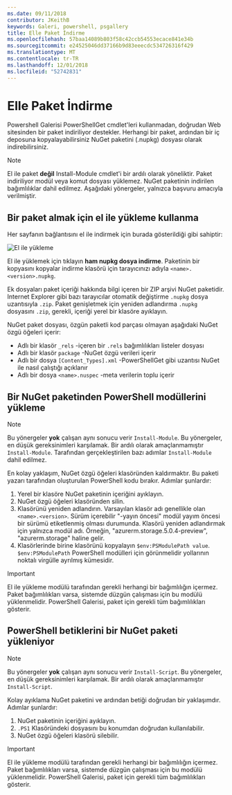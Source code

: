 ```yaml
---
ms.date: 09/11/2018
contributor: JKeithB
keywords: Galeri, powershell, psgallery
title: Elle Paket İndirme
ms.openlocfilehash: 57baa14089b803f58c42ccb54553ecace841e34b
ms.sourcegitcommit: e24525046dd37166b9d83eeecdc534726316f429
ms.translationtype: MT
ms.contentlocale: tr-TR
ms.lasthandoff: 12/01/2018
ms.locfileid: "52742831"
---
```

# <a name="manual-package-download"></a>Elle Paket İndirme

Powershell Galerisi PowerShellGet cmdlet'leri kullanmadan, doğrudan Web sitesinden bir paket indiriliyor destekler. Herhangi bir paket, ardından bir iç deposuna kopyalayabilirsiniz NuGet paketini (.nupkg) dosyası olarak indirebilirsiniz.

> [!NOTE]
> El ile paket **değil** Install-Module cmdlet'i bir ardılı olarak yöneliktir.
> Paket indiriliyor modül veya komut dosyası yüklemez. NuGet paketinin indirilen bağımlılıklar dahil edilmez. Aşağıdaki yönergeler, yalnızca başvuru amacıyla verilmiştir.

## <a name="using-manual-download-to-acquire-a-package"></a>Bir paket almak için el ile yükleme kullanma

Her sayfanın bağlantısını el ile indirmek için burada gösterildiği gibi sahiptir:

![El ile yükleme](../../Images/packagedisplaypagewithpseditions.png)

El ile yüklemek için tıklayın **ham nupkg dosya indirme**. Paketinin bir kopyasını kopyalar indirme klasörü için tarayıcınızı adıyla `<name>.<version>.nupkg`.

Ek dosyaları paket içeriği hakkında bilgi içeren bir ZIP arşivi NuGet paketidir. Internet Explorer gibi bazı tarayıcılar otomatik değiştirme `.nupkg` dosya uzantısıyla `.zip`. Paket genişletmek için yeniden adlandırma `.nupkg` dosyasını `.zip`, gerekli, içeriği yerel bir klasöre ayıklayın.

NuGet paket dosyası, özgün paketli kod parçası olmayan aşağıdaki NuGet özgü öğeleri içerir:

- Adlı bir klasör `_rels` -içeren bir `.rels` bağımlılıkları listeler dosyası
- Adlı bir klasör `package` -NuGet özgü verileri içerir
- Adlı bir dosya `[Content_Types].xml` -PowerShellGet gibi uzantısı NuGet ile nasıl çalıştığı açıklanır
- Adlı bir dosya `<name>.nuspec` -meta verilerin toplu içerir

## <a name="installing-powershell-modules-from-a-nuget-package"></a>Bir NuGet paketinden PowerShell modüllerini yükleme

> [!NOTE]
> Bu yönergeler **yok** çalışan aynı sonucu verir `Install-Module`. Bu yönergeler, en düşük gereksinimleri karşılamak. Bir ardılı olarak amaçlanmamıştır `Install-Module`. Tarafından gerçekleştirilen bazı adımlar `Install-Module` dahil edilmez.

En kolay yaklaşım, NuGet özgü öğeleri klasöründen kaldırmaktır. Bu paketi yazarı tarafından oluşturulan PowerShell kodu bırakır. Adımlar şunlardır:

1. Yerel bir klasöre NuGet paketinin içeriğini ayıklayın.
2. NuGet özgü öğeleri klasöründen silin.
3. Klasörünü yeniden adlandırın. Varsayılan klasör adı genellikle olan `<name>.<version>`. Sürüm içerebilir "-yayın öncesi" modül yayım öncesi bir sürümü etiketlenmiş olması durumunda. Klasörü yeniden adlandırmak için yalnızca modül adı. Örneğin, "azurerm.storage.5.0.4-preview", "azurerm.storage" haline gelir.
4. Klasörlerinde birine klasörünü kopyalayın `$env:PSModulePath value`. `$env:PSModulePath` PowerShell modülleri için görünmelidir yollarının noktalı virgülle ayrılmış kümesidir.

> [!IMPORTANT]
> El ile yükleme modülü tarafından gerekli herhangi bir bağımlılığın içermez. Paket bağımlılıkları varsa, sistemde düzgün çalışması için bu modülü yüklenmelidir. PowerShell Galerisi, paket için gerekli tüm bağımlılıkları gösterir.

## <a name="installing-powershell-scripts-from-a-nuget-package"></a>PowerShell betiklerini bir NuGet paketi yükleniyor

> [!NOTE]
> Bu yönergeler **yok** çalışan aynı sonucu verir `Install-Script`. Bu yönergeler, en düşük gereksinimleri karşılamak. Bir ardılı olarak amaçlanmamıştır `Install-Script`.

Kolay ayıklama NuGet paketini ve ardından betiği doğrudan bir yaklaşımdır. Adımlar şunlardır:

1. NuGet paketinin içeriğini ayıklayın.
2. `.PS1` Klasöründeki dosyasını bu konumdan doğrudan kullanılabilir.
3. NuGet özgü öğeleri klasörü silebilir.

> [!IMPORTANT]
> El ile yükleme modülü tarafından gerekli herhangi bir bağımlılığın içermez. Paket bağımlılıkları varsa, sistemde düzgün çalışması için bu modülü yüklenmelidir. PowerShell Galerisi, paket için gerekli tüm bağımlılıkları gösterir.
